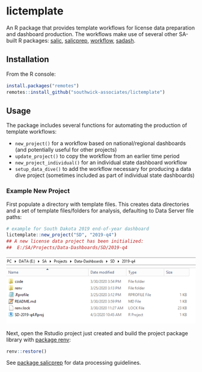 # lictemplate

An R package that provides template workflows for license data preparation and dashboard production. The workflows make use of several other SA-built R packages: [salic](https://southwick-associates.github.io/salic/), [salicprep](https://github.com/southwick-associates/salicprep), [workflow](https://github.com/southwick-associates/workflow),
[sadash](https://github.com/southwick-associates/workflow).

## Installation

From the R console:

```r
install.packages("remotes")
remotes::install_github("southwick-associates/lictemplate")
```
    
## Usage

The package includes several functions for automating the production of template workflows:

- `new_project()` for a workflow based on national/regional dashboards (and potentially useful for other projects)
- `update_project()` to copy the workflow from an earlier time period
- `new_project_individual()` for an individual state dashboard workflow
- `setup_data_dive()` to add the workflow necessary for producing a data dive project (sometimes included as part of individual state dashboards)

### Example New Project

First populate a directory with template files. This creates data directories and a set of template files/folders for analysis, defaulting to Data Server file paths:

```r
# example for South Dakota 2019 end-of-year dashboard
lictemplate::new_project("SD", "2019-q4")
## A new license data project has been initialized:
##  E:/SA/Projects/Data-Dashboards/SD/2019-q4
```

![](img/new-dashboard.png)

Next, open the Rstudio project just created and build the project package library with [package renv](https://rstudio.github.io/renv/index.html):

```r
renv::restore()
```

See [package salicprep](https://github.com/southwick-associates/salicprep) for data processing guidelines.
